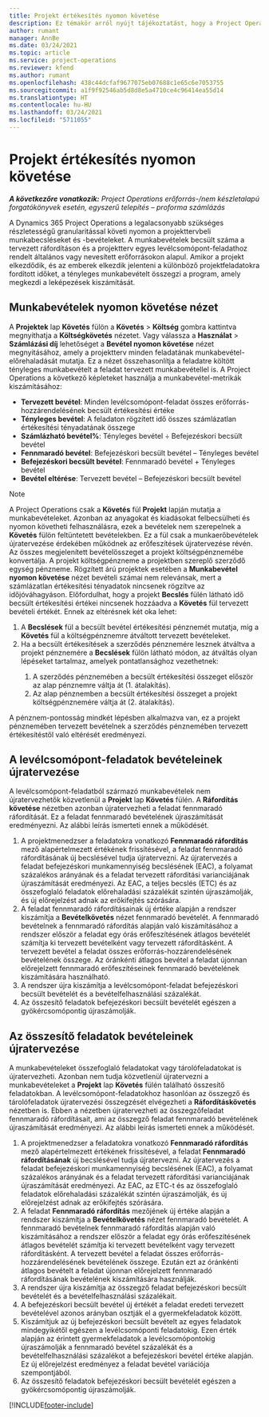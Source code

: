 ```yaml
---
title: Projekt értékesítés nyomon követése
description: Ez témakör arról nyújt tájékoztatást, hogy a Project Operations hogyan követi nyomon a projektből származó munkabevételeket.
author: rumant
manager: AnnBe
ms.date: 03/24/2021
ms.topic: article
ms.service: project-operations
ms.reviewer: kfend
ms.author: rumant
ms.openlocfilehash: 438c44dcfaf9677075eb07688c1e65c6e7053755
ms.sourcegitcommit: a1f9f92546ab5d8d8e5a4710ce4c96414ea55d14
ms.translationtype: HT
ms.contentlocale: hu-HU
ms.lasthandoff: 03/24/2021
ms.locfileid: "5711055"
---
```

# <a name="project-sales-tracking"></a>Projekt értékesítés nyomon követése

_**A következőre vonatkozik:** Project Operations erőforrás-/nem készletalapú forgatókönyvek esetén, egyszerű telepítés – proforma számlázás_

A Dynamics 365 Project Operations a legalacsonyabb szükséges részletességű granularitással követi nyomon a projekttervbeli munkabecsléseket és -bevételeket. A munkabevételek becsült száma a tervezett ráfordításon és a projektterv egyes levélcsomópont-feladathoz rendelt általános vagy nevesített erőforrásokon alapul. Amikor a projekt elkezdődik, és az emberek elkezdik jelenteni a különböző projektfeladatokra fordított időket, a tényleges munkabevételt összegzi a program, amely megkezdi a leképezések kiszámítását.

## <a name="labor-revenue-tracking-view"></a>Munkabevételek nyomon követése nézet

A **Projektek** lap **Követés** fülön a **Követés** > **Költség** gombra kattintva megnyithatja a **Költségkövetés** nézetet. Vagy válassza a **Használat** > **Számlázási díj** lehetőséget a **Bevétel nyomon követése** nézet megnyitásához, amely a projektterv minden feladatának munkabevétel-előrehaladását mutatja. Ez a nézet összehasonlítja a feladatre költött tényleges munkabevételt a feladat tervezett munkabevétellel is. A Project Operations a következő képleteket használja a munkabevétel-metrikák kiszámításához:

- **Tervezett bevétel**: Minden levélcsomópont-feladat összes erőforrás-hozzárendelésének becsült értékesítési értéke
- **Tényleges bevétel**: A feladaton rögzített idő összes számlázatlan értékesítési tényadatának összege
- **Számlázható bevétel%**: Tényleges bevétel ÷ Befejezéskori becsült bevétel
- **Fennmaradó bevétel**: Befejezéskori becsült bevétel – Tényleges bevétel
- **Befejezéskori becsült bevétel**: Fennmaradó bevétel + Tényleges bevétel
- **Bevétel eltérése**: Tervezett bevétel – Befejezéskori becsült bevétel


> [!NOTE]
> A Project Operations csak a **Követés** fül **Projekt** lapján mutatja a munkabevételeket. Azonban az anyagokat és kiadásokat felbecsülheti és nyomon követheti felhasználásra, ezek a bevételek nem szerepelnek a **Követés** fülön feltüntetett bevételekben. Ez a fül csak a munkaerőbevételek újratervezése érdekében működnek az erőfeszítések újratervezése révén.  
> Az összes megjelenített bevételösszeget a projekt költségpénznemébe konvertálja. A projekt költségpénzneme a projektben szereplő szerződő egység pénzneme. Rögzített árú projektek esetében a **Munkabevétel nyomon követése** nézet bevételi számai nem relevánsak, mert a számlázatlan értékesítési tényadatok nincsenek rögzítve az időjóváhagyáson.
> Előfordulhat, hogy a projekt **Becslés** fülén látható idő becsült értékesítési értékei nincsenek hozzáadva a **Követés** fül tervezett bevételi értékét. Ennek az eltérésnek két oka lehet:
><ol>
   ><li> A <b>Becslések</b> fül a becsült bevétel értékesítési pénznemét mutatja, míg a <b>Követés</b> fül a költségpénznemre átváltott tervezett bevételeket. </li>
   ><li> Ha a becsült értékesítések a szerződés pénznemére lesznek átváltva a projekt pénznemére a <b>Becslések</b> fülön látható módon, az átváltás olyan lépéseket tartalmaz, amelyek pontatlansághoz vezethetnek: </li>
><ol>
><li> A szerződés pénznemében a becsült értékesítési összeget először az alap pénznemre váltja át (1. átalakítás).</li>
><li> Az alap pénznemben a becsült értékesítési összeget a projekt költségpénznemére váltja át (2. átalakítás). </li>
></ol>
></ol>
> A pénznem-pontosság mindkét lépésben alkalmazva van, ez a projekt pénznemében tervezett bevételnek a szerződés pénznemében tervezett értékesítéstől való eltérését eredményezi.
   

## <a name="reprojecting-revenues-on-leaf-node-tasks"></a>A levélcsomópont-feladatok bevételeinek újratervezése

A levélcsomópont-feladatból származó munkabevételek nem újratervezhetők közvetlenül a **Projekt** lap **Követés** fülén. A **Ráfordítás követése** nézetben azonban újratervezheti a feladat fennmaradó ráfordítását. Ez a feladat fennmaradó bevételének újraszámítását eredményezni. Az alábbi leírás ismerteti ennek a működését.

1. A projektmenedzser a feladatokra vonatkozó **Fennmaradó ráfordítás** mező alapértelmezett értékének frissítésével, a feladat fennmaradó ráfordításának új becslésével tudja újratervezni. Az újratervezés a feladat befejezéskori munkamennyiség becslésének (EAC), a folyamat százalékos arányának és a feladat tervezett ráfordítási varianciájának újraszámítását eredményezi. Az EAC, a teljes becslés (ETC) és az összefoglaló feladatok előrehaladási százalékát szintén újraszámolják, és új előrejelzést adnak az erőkifejtés szórására.
2. A feladat fennmaradó ráfordításainak új értéke alapján a rendszer kiszámítja a **Bevételkövetés** nézet fennmaradó bevételét. A fennmaradó bevételnek a fennmaradó ráfordítás alapján való kiszámításához a rendszer először a feladat egy órás erőfeszítésének átlagos bevételét számítja ki tervezett bevételként vagy tervezett ráfordításként. A tervezett bevétel a feladat összes erőforrás-hozzárendelésének bevételének összege. Az óránkénti átlagos bevétel a feladat újonnan előrejelzett fennmaradó erőfeszítéseinek fennmaradó bevételének kiszámítására használható.
3. A rendszer újra kiszámítja a levélcsomópont-feladat befejezéskori becsült bevételét és a bevételfelhasználási százalékát.
4. Az összesítő feladatok befejezéskori becsült bevételét egészen a gyökércsomópontig újraszámolják.

## <a name="reprojecting-revenues-on-summary-tasks"></a>Az összesítő feladatok bevételeinek újratervezése

A munkabevételeket összefoglaló feladatokat vagy tárolófeladatokat is újratervezheti. Azonban nem tudja közvetlenül újratervezni a munkabevételeket a **Projekt** lap **Követés** fülén található összesítő feladatokban. A levélcsomópont-feladatokhoz hasonlóan az összegző és tárolófeladatok újratervezési összegzését elvégezheti a **Ráfordításkövetés** nézetben is. Ebben a nézetben újratervezheti az összegzőfeladat fennmaradó ráfordításait, ami az összegző feladat fennmaradó bevételének újraszámítását eredményezi. Az alábbi leírás ismerteti ennek a működését.

1. A projektmenedzser a feladatokra vonatkozó **Fennmaradó ráfordítás** mező alapértelmezett értékének frissítésével, a feladat **Fennmaradó ráfordításának** új becslésével tudja újratervezni. Az újratervezés a feladat befejezéskori munkamennyiség becslésének (EAC), a folyamat százalékos arányának és a feladat tervezett ráfordítási varianciájának újraszámítását eredményezi. Az EAC, az ETC-t és az összefoglaló feladatok előrehaladási százalékát szintén újraszámolják, és új előrejelzést adnak az erőkifejtés szórására.
2. A feladat **Fennmaradó ráfordítás** mezőjének új értéke alapján a rendszer kiszámítja a **Bevételkövetés** nézet fennmaradó bevételét. A fennmaradó bevételnek fennmaradó ráfordítás alapján való kiszámításához a rendszer először a feladat egy órás erőfeszítésének átlagos bevételét számítja ki tervezett bevételként vagy tervezett ráfordításként. A tervezett bevétel a feladat összes erőforrás-hozzárendelésének bevételének összege. Ezután ezt az óránkénti átlagos bevételt a feladat újonnan előrejelzett fennmaradó ráfordításának bevételének kiszámítására használják.
3. A rendszer újra kiszámítja az összegző feladat befejezéskori becsült bevételét és a bevételfelhasználási százalékait.
4. A befejezéskori becsült bevétel új értékét a feladat eredeti tervezett bevételével azonos arányban osztják el a gyermekfeladatok között.
5. Kiszámítjuk az új befejezéskori becsült bevételt az egyes feladatok mindegyikétől egészen a levélcsomóponti feladatokig. Ezen érték alapján az érintett gyermekfeladatok a levélcsomópontokig újraszámolják a fennmaradó bevétel százalékát és a bevételfelhasználási százalékot a befejezéskori bevétel értéke alapján. Ez új előrejelzést eredményez a feladat bevétel variációja szempontjából. 
6. Az összesítő feladatok befejezéskori becsült bevételét egészen a gyökércsomópontig újraszámolják.


[!INCLUDE[footer-include](../includes/footer-banner.md)]

